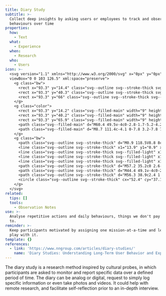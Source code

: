 ```yaml
---
title: Diary Study
subtitle: >-
  Collect deep insights by asking users or employees to track and observe their
  behaviours over time
properties:
  how:
    - Text
  what:
    - Experience
  when:
    - Research
  who:
    - Users
icon: >-
  <svg version="1.1" xmlns="http://www.w3.org/2000/svg" x="0px" y="0px"
  viewBox="0 0 103 126.5" xml:space="preserve">
    <g class="bw">
      <rect x="93.3" y="14.4" class="svg--outline svg--stroke-thick svg--filled-light" width="9" height="20.3"/>
      <rect x="93.3" y="40.3" class="svg--outline svg--stroke-thick svg--filled-light" width="9" height="20.3"/>
      <rect x="93.3" y="66" class="svg--outline svg--stroke-thick svg--filled-light" width="9" height="20.3"/>
    </g>
    <g class="color">
      <rect x="93.3" y="14.2" class="svg--filled-main" width="9" height="20.3"/>
      <rect x="93.3" y="40.2" class="svg--filled-main" width="9" height="20.3"/>
      <rect x="93.3" y="65.9" class="svg--filled-main" width="9" height="20.3"/>
      <path class="svg--filled-main" d="M60.4 49.5v-4c0-2.8-1.7-5.2-4.2-6.3h-7.8c-2.4 1-4.2 3.5-4.2 6.3v4c0 0 3.3 2 8 2C57.2 51.6 60.4 49.5 60.4 49.5z"/>
      <path class="svg--filled-main" d="M8.7 111.4c-4.1 0-7.8 3.2-7.8 7.1s3.3 7 7.4 7h78.1v-14.1L8.7 111.4z"/>
    </g>
    <g class="bw">
      <path class="svg--outline svg--stroke-thick" d="M0.9 118.5V8.8 8c0-3.9 3.7-7.1 7.8-7.1h76.1c4.7 0 8.5 3.8 8.5 8.5V103c0 4.7-3.8 8.5-8.5 8.5h-5.5H8.7c-4.1 0-7.8 3.2-7.8 7.1s3.3 7 7.4 7h78.1v-14.1"/>
      <line class="svg--outline svg--stroke-thick" x1="13.9" y1="0.9" x2="13.9" y2="110.5"/>
      <line class="svg--outline svg--stroke-thick svg--filled-light" x1="29.2" y1="68" x2="75.6" y2="68"/>
      <line class="svg--outline svg--stroke-thick svg--filled-light" x1="29.2" y1="77.6" x2="75.6" y2="77.6"/>
      <line class="svg--outline svg--stroke-thick svg--filled-light" x1="29.2" y1="87.2" x2="75.6" y2="87.2"/>
      <path class="svg--outline svg--stroke-thick" d="M57.2 35.2c0 2.6-2.1 4.8-4.8 4.8 -2.6 0-4.8-2.2-4.8-4.8v-1.7c0-2.6 2.1-4.8 4.8-4.8 2.6 0 4.8 2.2 4.8 4.8V35.2z"/>
      <path class="svg--outline svg--stroke-thick" d="M44.4 49.1v-4c0-2.8 1.7-5.2 4.2-6.3"/>
      <path class="svg--outline svg--stroke-thick" d="M56.3 38.9c2.4 1 4.2 3.5 4.2 6.3v4"/>
      <circle class="svg--outline svg--stroke-thick" cx="52.4" cy="37.1" r="14.5"/>
    </g>
  </svg>
related:
  tips: []
  tools:
    - Observation Notes
use: >-
  Analyse repetitive actions and daily behaviours, things we don't pay attention
  to.
reminder: >-
  Keep participants motivated by assigning one mission-at-a-time and let them
  play with it.
template: {}
references:
  - link: 'https://www.nngroup.com/articles/diary-studies/'
    name: 'Diary Studies: Understanding Long-Term User Behavior and Experiences'
---
```

The diary study is a research method inspired by cultural probes, in which participants are asked to monitor and report specific data over a defined period of time. The diary can be analog or digital, request to simply log specific information or even take photos and videos. It could help with remote research, and facilitate self-reflection prior to an in-depth interview.
